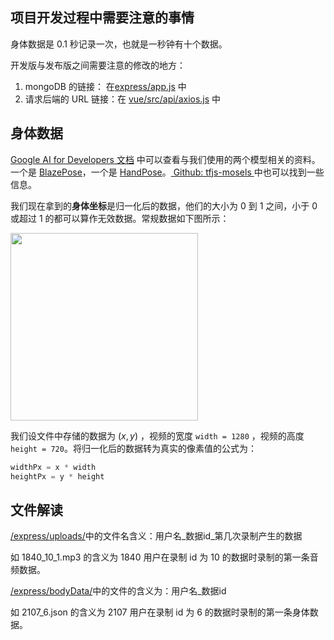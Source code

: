 
## 项目开发过程中需要注意的事情

身体数据是 0.1 秒记录一次，也就是一秒钟有十个数据。

开发版与发布版之间需要注意的修改的地方：

  1. mongoDB 的链接： 在[express/app.js](express/app.js) 中
  2. 请求后端的 URL 链接：在 [vue/src/api/axios.js](vue/src/api/axios.js) 中
## 身体数据

[Google AI for Developers 文档](https://ai.google.dev/edge/mediapipe/solutions/vision/pose_landmarker/web_js?hl=zh-cn) 中可以查看与我们使用的两个模型相关的资料。一个是 [BlazePose](https://ai.google.dev/edge/mediapipe/solutions/vision/pose_landmarker/web_js?hl=zh-cn)，一个是 [HandPose](https://ai.google.dev/edge/mediapipe/solutions/vision/hand_landmarker?hl=zh-cn)。[ Github: tfjs-mosels ](https://github.com/tensorflow/tfjs-models/tree/master) 中也可以找到一些信息。

我们现在拿到的**身体坐标**是归一化后的数据，他们的大小为 0 到 1 之间，小于 0 或超过 1 的都可以算作无效数据。常规数据如下图所示：

<img src="https://cdn.jsdelivr.net/gh/JiaqiJiang1206/image@main/img/202406181945823.png" style="width: 300px"/>

我们设文件中存储的数据为 $(x,y)$ ，视频的宽度 `width = 1280` ，视频的高度 `height = 720`。将归一化后的数据转为真实的像素值的公式为：

```python
widthPx = x * width
heightPx = y * height
```
## 文件解读

[/express/uploads/](/express/uploads/)中的文件名含义：用户名_数据id_第几次录制产生的数据

如 1840_10_1.mp3 的含义为 1840 用户在录制 id 为 10 的数据时录制的第一条音频数据。

[/express/bodyData/](/express/bodyData/)中的文件的含义为：用户名_数据id

如 2107_6.json 的含义为 2107 用户在录制 id 为 6 的数据时录制的第一条身体数据。
